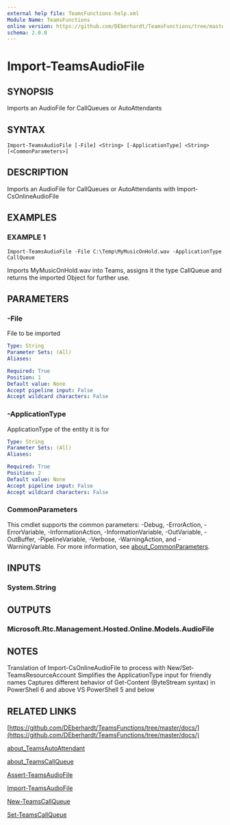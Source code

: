 ```yaml
---
external help file: TeamsFunctions-help.xml
Module Name: TeamsFunctions
online version: https://github.com/DEberhardt/TeamsFunctions/tree/master/docs/
schema: 2.0.0
---
```


# Import-TeamsAudioFile

## SYNOPSIS
Imports an AudioFile for CallQueues or AutoAttendants

## SYNTAX

```
Import-TeamsAudioFile [-File] <String> [-ApplicationType] <String> [<CommonParameters>]
```

## DESCRIPTION
Imports an AudioFile for CallQueues or AutoAttendants with Import-CsOnlineAudioFile

## EXAMPLES

### EXAMPLE 1
```
Import-TeamsAudioFile -File C:\Temp\MyMusicOnHold.wav -ApplicationType CallQueue
```

Imports MyMusicOnHold.wav into Teams, assigns it the type CallQueue and returns the imported Object for further use.

## PARAMETERS

### -File
File to be imported

```yaml
Type: String
Parameter Sets: (All)
Aliases:

Required: True
Position: 1
Default value: None
Accept pipeline input: False
Accept wildcard characters: False
```

### -ApplicationType
ApplicationType of the entity it is for

```yaml
Type: String
Parameter Sets: (All)
Aliases:

Required: True
Position: 2
Default value: None
Accept pipeline input: False
Accept wildcard characters: False
```

### CommonParameters
This cmdlet supports the common parameters: -Debug, -ErrorAction, -ErrorVariable, -InformationAction, -InformationVariable, -OutVariable, -OutBuffer, -PipelineVariable, -Verbose, -WarningAction, and -WarningVariable. For more information, see [about_CommonParameters](http://go.microsoft.com/fwlink/?LinkID=113216).

## INPUTS

### System.String
## OUTPUTS

### Microsoft.Rtc.Management.Hosted.Online.Models.AudioFile
## NOTES
Translation of Import-CsOnlineAudioFile to process with New/Set-TeamsResourceAccount
Simplifies the ApplicationType input for friendly names
Captures different behavior of Get-Content (ByteStream syntax) in PowerShell 6 and above VS PowerShell 5 and below

## RELATED LINKS

[https://github.com/DEberhardt/TeamsFunctions/tree/master/docs/](https://github.com/DEberhardt/TeamsFunctions/tree/master/docs/)

[about_TeamsAutoAttendant]()

[about_TeamsCallQueue]()

[Assert-TeamsAudioFile]()

[Import-TeamsAudioFile]()

[New-TeamsCallQueue]()

[Set-TeamsCallQueue]()


